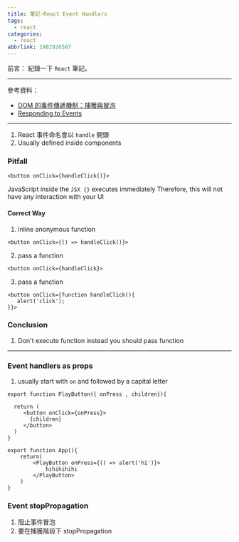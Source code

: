 ```yaml
---
title: 筆記-React Event Handlers
tags:
  - react
categories:
  - react
abbrlink: 1982926587
---
```

前言：
紀錄一下 `React` 筆記。

<!-- more -->
---
參考資料：
- [DOM 的事件傳遞機制：捕獲與冒泡](https://blog.techbridge.cc/2017/07/15/javascript-event-propagation/)
- [Responding to Events](https://react.dev/learn/responding-to-events)
---

1. React 事件命名會以 `handle` 開頭
2. Usually defined inside components

### Pitfall
```jsx=
<button onClick={handleClick()}>
```
JavaScript inside the `JSX {}` executes immediately
Therefore, this will not have any interaction with your UI

#### Correct Way
1. inline anonymous function
```jsx=
<button onClick={() => handleClick()}>
```
2. pass a function
```jsx=
<button onClick={handleClick}>
```
3. pass a function
```jsx=
<button onClick={function handleClick(){
   alert('click');  
}}>
```

### Conclusion
1. Don't execute function instead you should pass function


---
### Event handlers as props
1. usually start with `on` and followed by a capital letter
```jsx=
export function PlayButton({ onPress , children}){
   
  return (
     <button onClick={onPress}>
       {children}
     </button>
  )
}

export function App(){
    return(
        <PlayButton onPress={() => alert('hi')}> 
            hihihihihi
        </PlayButton>
    )
}
```

### Event stopPropagation
1. 阻止事件冒泡
2. 要在捕獲階段下 stopPropagation